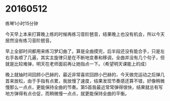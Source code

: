 # 20160512

练琴1小时15分钟

今天早上本来打算晚上练的时候再练习音阶琶音，结果晚上也没有机会，所以今天居然没有练习音阶琶音。

早上全部时间都用来练习梦幻曲了。算是全曲摸完，后半段还没有能合手，只是左右手各顺了几遍，其实主旋律只是在不断地变奏和移调，全曲并没有几个句子，但就是比较难弹，明天在老师面前再让她指点一下。（希望明天课能上的成）

晚上就抽时间回顾小巴赫的，最近非常喜欢回顾小巴赫的，今天做完运动之后弹几首来放松，由于手指有点累，我放慢了速度，结果发现节奏感还算不错，好像稍微慢那么一点点，更能保持全曲的节奏。第5首我最近常常弹得很快，结果就总有写地方弹得有点仓促，而稍微慢一点点，就更能保持全曲的平衡。